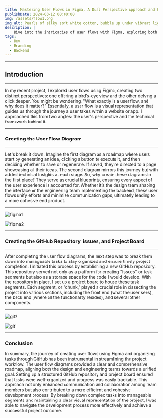 ```yaml
---
title: Mastering User Flows in Figma, A Dual Perspective Approach and Project Breakdown
publishDate: 2024-03-12 00:00:00
img: /assets/flow1.png
img_alt: Pearls of silky soft white cotton, bubble up under vibrant lighting
description: |
    Dive into the intricacies of user flows with Figma, exploring both user and technical perspectives, and learn how to efficiently organize and manage your project using GitHub and VSCode.
tags:
  - Dev
  - Branding
  - Backend
---
```

---
## Introduction 
---

In my recent project, I explored user flows using Figma, creating two distinct perspectives: one offering a bird’s-eye view and the other delving a click deeper. You might be wondering, "What exactly is a user flow, and why does it matter?" Essentially, a user flow is a visual representation that guides us through the journey a user takes within a website or app. I approached this from two angles: the user's perspective and the technical framework behind it.

---

### Creating the User Flow Diagram 

---
Let's break it down. Imagine the first diagram as a roadmap where users start by generating an idea, clicking a button to execute it, and then deciding whether to save or regenerate. If saved, they're directed to a page showcasing all their ideas. The second diagram mirrors this journey but with added technical insights at each stage. So, why create these diagrams in the first place? They serve as crucial blueprints, ensuring every aspect of the user experience is accounted for. Whether it’s the design team shaping the interface or the engineering team implementing the backend, these user flows unify efforts and minimize communication gaps, ultimately leading to a more cohesive end product.

---


![figma1](/assets/figma1.png)

![figma2](/assets/figma2.png)

---

### Creating the GitHub Repository, issues, and Project Board

---
After completing the user flow diagrams, the next step was to break them down into manageable tasks to stay organized and ensure timely project completion. I initiated this process by establishing a new GitHub repository. This repository served not only as a platform for creating "Issues" or task segments but also as a storage space for the code I would develop. With the repository in place, I set up a project board to house these task segments. Each segment, or "chunk," played a crucial role in dissecting the project into various sections, including the front end (what the user sees), the back end (where all the functionality resides), and several other components.

---

![git2](/assets/git2.png)

![git1](/assets/git1.png)

---
### Conclusion

In summary, the journey of creating user flows using Figma and organizing tasks through GitHub has been instrumental in streamlining the project workflow. The user flow diagrams provided a clear and comprehensive roadmap, aligning both the design and engineering teams towards a unified goal. Setting up a structured GitHub repository and project board ensured that tasks were well-organized and progress was easily trackable. This approach not only enhanced communication and collaboration among team members but also contributed to a more efficient and cohesive development process. By breaking down complex tasks into manageable segments and maintaining a clear visual representation of the project, I was able to navigate the development process more effectively and achieve a successful project outcome.